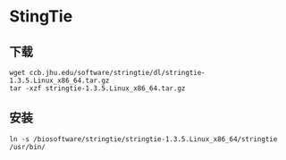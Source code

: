 # StingTie

## 下载

    wget ccb.jhu.edu/software/stringtie/dl/stringtie-1.3.5.Linux_x86_64.tar.gz
    tar -xzf stringtie-1.3.5.Linux_x86_64.tar.gz 


## 安装

    ln -s /biosoftware/stringtie/stringtie-1.3.5.Linux_x86_64/stringtie /usr/bin/



